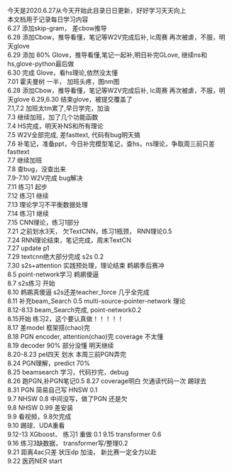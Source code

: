 今天是2020.6.27从今天开始此目录日日更新，好好学习天天向上    
本文档用于记录每日学习内容  
6.27  添加skip-gram， 差cbow推导    
6.28  添加Cbow，推导看懂，笔记等W2V完成后补, lc周赛 再次被虐，不服，明天glove  
6.29  添加 80% Glove，推导看懂,笔记一起补,明日补完GLove, 继续ns和hs,glove-python最后做  
6.30  完成 Glove，看hs理论,依然没太懂   
7.01  霍夫曼树 一半， 加班头疼，图nm图  
6.28  添加Cbow，推导看懂，笔记等W2V完成后补, lc周赛 再次被虐，不服，明天glove
6.29,6.30 结束glove，被提交覆盖了  
7.1,7.2 加班太tm累了,早日学完，加油  
7.3 继续加班，加了几个功能函数  
7.4 HS完成，明天补NS和所有理论  
7.5 W2V全部完成, 差fasttext, 代码有bug明天搞  
7.6 补笔记，准备ppt，今日补完模型笔记，查hs，ns理论，争取周三前只差fasttext  
7.7 继续加班  
7.8 查bug，没查出来  
7.9-7.10 W2V完成 bug解决  
7.11 练习1 起步  
7.12 练习1 继续  
7.13 理论学习不平衡数据处理  
7.14 练习1 继续  
7.15 CNN理论，练习1部分  
7.21 之前划水3天， 欠TextCNN，练习1瓶颈， RNN理论0.5  
7.24 RNN理论结束，笔记完成，周末TextCN  
7.27 update p1  
7.29 textcnn绝大部分完成 s2s 0.2  
7.30 s2s+attention 实践预处理，理论结束  鹈鹕季后赛冲  
8.5 point-network学习 鹈鹕傻逼   
8.7 s2s练习 开始  
8.10 鹈鹕真傻逼  s2s还差teacher_force 几乎全完成  
8.11 补充beam_Search 0.5 multi-source-pointer-network 理论  
8.12-8.13 beam_Search完成, point-network0.2     
8.15开始 练习2，这个要认真做！！！！！  
8.17 差model 框架搭(chao)完  
8.18 PGN encoder, attention(chao)完  coverage 不太懂  
8.19 decoder 90% 部分没懂 明天继续  
8.20-8.23 pel四天 划水 本周三前PGN弄完  
8.24 PGN理解，predict 70%  
8.25 beamsearch 学习，代码抄完，debug  
8.26 跑PGN,补PGN笔记0.5
8.27 coverage明白  欠通读代码一次 踢球去  
8.31 PGN 简易自己写 HNSW 0.1   
9.7 NHSW 0.8 中间没写，做了PGN 还是欠  
9.8 NHSW 0.99 差安装  
9.9 看视频，9.8欠完成  
9.10 踢球、UDA重看  
9.12-13 XGboost、 练习1 重做 0.1
9.15  transformer 0.6  
9.16  练习3缺数据， transformer写/整理0.2  
9.21 距离4ac只差 状压dp 加油， 新比赛一定全力以赴  
9.22  医药NER start  
